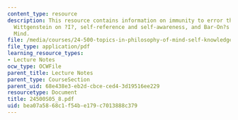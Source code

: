 ```yaml
---
content_type: resource
description: This resource contains information on immunity to error through misidentification,
  Wittgenstein on ?I?, self-reference and self-awareness, and Bar-On?s Speaking My
  Mind.
file: /media/courses/24-500-topics-in-philosophy-of-mind-self-knowledge-spring-2005/bea07a5868c1f54be179c7013888c379_24500S05_8.pdf
file_type: application/pdf
learning_resource_types:
- Lecture Notes
ocw_type: OCWFile
parent_title: Lecture Notes
parent_type: CourseSection
parent_uid: 68e438e3-eb2d-cbce-ced4-3d19516ee229
resourcetype: Document
title: 24500S05_8.pdf
uid: bea07a58-68c1-f54b-e179-c7013888c379
---
```

